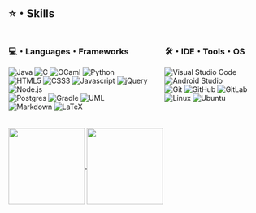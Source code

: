 ## ⭐️・Skills

<div style="display: grid; grid-template-columns: 61% 39%;">
    <div>
        <h3>💻・Languages・Frameworks</h3>
        <img src="https://img.shields.io/badge/Java-373644?style=for-the-badge&logo=openjdk&logoColor=ED8B00" alt="Java"> 
        <img src="https://custom-icon-badges.herokuapp.com/badge/C-373644.svg?style=for-the-badge&logo=c-in-hexagon&logoColor=03599C" alt="C">
        <img src="https://img.shields.io/badge/OCaml-373644.svg?style=for-the-badge&logo=ocaml&logoColor=23E98407" alt="OCaml">
        <img src="https://img.shields.io/badge/python-373644?style=for-the-badge&logo=python&logoColor=ffdd54" alt="Python">
        <br>
        <img src="https://img.shields.io/badge/-HTML5-373644?style=for-the-badge&logo=html5&logoColor=E34F26" alt="HTML5">
        <img src="https://img.shields.io/badge/-CSS3-373644?style=for-the-badge&logo=css3&logoColor=1572B6" alt="CSS3">
        <img src="https://img.shields.io/badge/JavaScript-373644.svg?style=for-the-badge&logo=javascript&logoColor=F7DF1E" alt="Javascript">
        <img src="https://img.shields.io/badge/jquery-373644.svg?style=for-the-badge&logo=jquery&logoColor=%230769AD" alt="jQuery">
        <img src="https://img.shields.io/badge/Node.js-373644.svg?style=for-the-badge&logo=node.js&logoColor=43853D" alt="Node.js">
        <br>
        <img src="https://img.shields.io/badge/postgres-373644.svg?style=for-the-badge&logo=postgresql&logoColor=008bb9" alt="Postgres">
        <img src="https://img.shields.io/badge/Gradle-373644.svg?style=for-the-badge&logo=Gradle&logoColor=0b5c6e" alt="Gradle">
        <img src="https://img.shields.io/badge/UML-373644.svg?style=for-the-badge&logo=UML&logoColor=FABD14" alt="UML">
        <br>
        <img src="https://img.shields.io/badge/markdown-373644.svg?style=for-the-badge&logo=markdown&logoColor=white" alt="Markdown">
        <img src="https://img.shields.io/badge/LaTeX-373644.svg?style=for-the-badge&logo=LaTeX&logoColor=008080" alt="LaTeX">
    </div>
    <div>
        <h3>🛠・IDE・Tools・OS</h3>
        <img src="https://img.shields.io/badge/VS%20Code-373644.svg?style=for-the-badge&logo=visual-studio-code&logoColor=0078d7" alt="Visual Studio Code"> 
        <img src="https://img.shields.io/badge/Android%20Studio-373644.svg?style=for-the-badge&logo=android-studio&logoColor=" alt="Android Studio">
        <br>
        <img src="https://img.shields.io/badge/GIT-373644?style=for-the-badge&logo=git" alt="Git">
        <img src="https://img.shields.io/badge/github-373644?style=for-the-badge&logo=github&logoColor=white" alt="GitHub">
        <img src="https://img.shields.io/badge/gitlab-373644?style=for-the-badge&logo=gitlab" alt="GitLab">
        <br>
        <img src="https://img.shields.io/badge/Linux-373644?style=for-the-badge&logo=linux&logoColor=FCC624" alt="Linux">
        <img src="https://img.shields.io/badge/Ubuntu-373644?style=for-the-badge&logo=ubuntu&logoColor=E95420" alt="Ubuntu">
    </div>
</div>
<br><br>

<a href="https://github.com/mlaidouni">
  <img height=150 align="center" src="https://github-readme-stats-kmzx.vercel.app/api?username=mlaidouni&theme=karasuno&rank_icon=github&include_all_commits_true&count_private=true&show_icons=true&hide=issues,contribs&card_width=150" />
</a>
<a href="https://github.com/mlaidouni">
  <img height=150 align="center" src="https://github-readme-stats-kmzx.vercel.app/api/top-langs?username=mlaidouni&theme=karasuno&size_weight=0.6&count_weight=0.3&exclude_repo=github.readme.stats&hide=rich%20text%20format,standard%20ml,makefile,d,shell&layout=compact&langs_count=6&card_width=500" />
</a>
